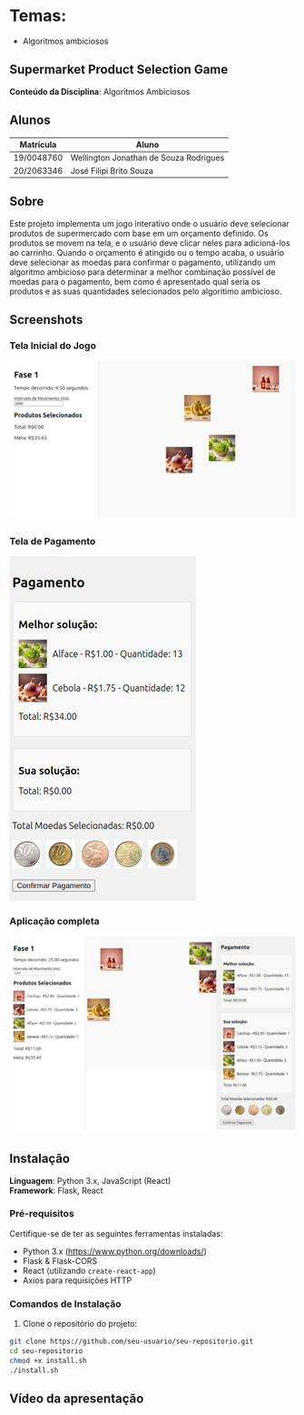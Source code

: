 # Temas:
 - Algoritmos ambiciosos


## Supermarket Product Selection Game

**Conteúdo da Disciplina**: Algoritmos Ambiciosos<br>

## Alunos
| Matrícula | Aluno |
| --------- | ----- |
| 19/0048760  | Wellington Jonathan de Souza Rodrigues |
| 20/2063346  | José Filipi Brito Souza |

## Sobre 
Este projeto implementa um jogo interativo onde o usuário deve selecionar produtos de supermercado com base em um orçamento definido. Os produtos se movem na tela, e o usuário deve clicar neles para adicioná-los ao carrinho. Quando o orçamento é atingido ou o tempo acaba, o usuário deve selecionar as moedas para confirmar o pagamento, utilizando um algoritmo ambicioso para determinar a melhor combinação possível de moedas para o pagamento, bem como é apresentado qual seria os produtos e as suas quantidades selecionados pelo algoritimo ambicioso.

## Screenshots
### Tela Inicial do Jogo
![Tela Inicial](./imagens/tela_inicial.png)

### Tela de Pagamento
![Tela de Pagamento](./imagens/tela_pagamento.png)

### Aplicação completa
![Produtos em Movimento](./imagens/tela_completa.png)


## Instalação 
**Linguagem**: Python 3.x, JavaScript (React)<br>
**Framework**: Flask, React<br>

### Pré-requisitos
Certifique-se de ter as seguintes ferramentas instaladas:

- Python 3.x (https://www.python.org/downloads/)
- Flask & Flask-CORS
- React (utilizando `create-react-app`)
- Axios para requisições HTTP

### Comandos de Instalação

1. Clone o repositório do projeto:

```bash
git clone https://github.com/seu-usuario/seu-repositorio.git
cd seu-repositorio
chmod +x install.sh
./install.sh

```

## Vídeo da apresentação
